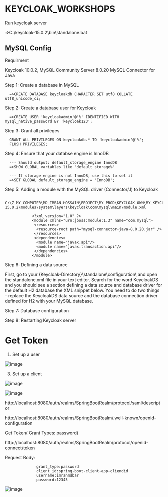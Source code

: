 # KEYCLOAK_WORKSHOPS


Run keycloak server

=>C:\keycloak-15.0.2\bin\standalone.bat


MySQL Config
---------------------------------------

Requirment

Keycloak 10.0.2, 
MySQL Community Server 8.0.20 
MySQL Connector for Java


Step 1: Create a database in MySQL

      =>CREATE DATABASE keycloakdb CHARACTER SET utf8 COLLATE utf8_unicode_ci;
      
Step 2: Create a database user for Keycloak

      =>CREATE USER 'keycloakadmin'@'%' IDENTIFIED WITH mysql_native_password BY 'keycloak123';

Step 3: Grant all privileges

      GRANT ALL PRIVILEGES ON keycloakdb.* TO 'keycloakadmin'@'%';
      FLUSH PRIVILEGES;
      
Step 4: Ensure that your databse engine is InnoDB


      --- Should output: default_storage_engine InnoDB
      =>SHOW GLOBAL variables like "default_storage%"

      --- If storage engine is not InnoDB, use this to set it
      =>SET GLOBAL default_storage_engine = 'InnoDB';
      
      
Step 5: Adding a module with the MySQL driver (Connector/J) to Keycloak


       C:\Z_MY_COMPUTER\MD_IMRAN_HOSSAIN\PROJECT\MY_PROD\KEYCLOAK_OWN\MY_KEYCLOAK\keycloak-15.0.2\modules\system\layers\keycloak\com\mysql\main\module.xml
       
                <?xml version="1.0" ?>
                <module xmlns="urn:jboss:module:1.3" name="com.mysql">
                 <resources>
                  <resource-root path="mysql-connector-java-8.0.20.jar" />
                 </resources>
                 <dependencies>
                  <module name="javax.api"/>
                  <module name="javax.transaction.api"/>
                 </dependencies>
                </module>
                
                
  Step 6: Defining a data source
  
First, go to your {Keycloak-Directory}\standalone\configuration\ and open the standalone.xml file in your text editor.
Search for the word KeycloakDS and you should see a section defining a data source and database driver for the default H2 database the XML snippet below.
You need to do two things - replace the KeycloakDS data source and the database connection driver defined for H2 with your MySQL database.



Step 7: Database configuration

Step 8: Restarting Keycloak server


Get Token
======================================

1) Set up a user

![image](https://user-images.githubusercontent.com/32607915/140270039-1332b2e8-c8e9-49f5-98a4-615f40959997.png)

3) Set up a client

![image](https://user-images.githubusercontent.com/32607915/140270093-6bb8c705-e465-4e8c-b712-d5d0be0b6753.png)

![image](https://user-images.githubusercontent.com/32607915/140270410-df3fd632-af02-479b-b42d-134e164943a6.png)




http://localhost:8080/auth/realms/SpringBootRealm/protocol/saml/descriptor


http://localhost:8080/auth/realms/SpringBootRealm/.well-known/openid-configuration


Get Token( Grant Types: password)

http://localhost:8080/auth/realms/SpringBootRealm/protocol/openid-connect/token

Request Body:

                  grant_type:password
                  client_id:spring-boot-client-app-cliendid
                  username:imranmdbar
                  password:12345
                  
![image](https://user-images.githubusercontent.com/32607915/140271841-e8eecc18-98ad-45d4-99ba-7618e661b7b7.png)

